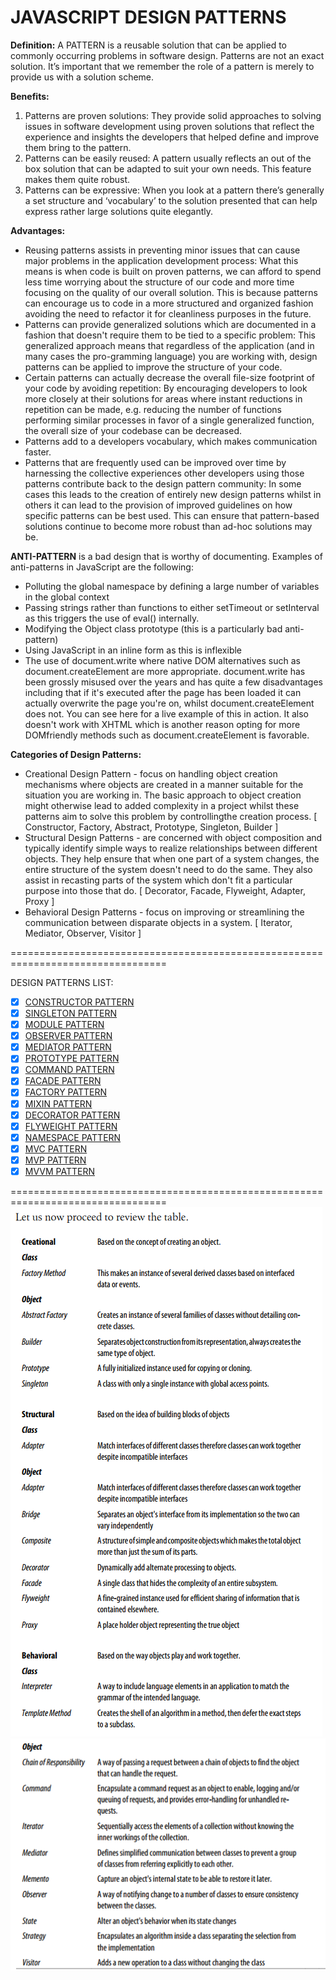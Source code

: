 # JAVASCRIPT DESIGN PATTERNS

**Definition:**
A PATTERN is a reusable solution that can be applied to commonly occurring problems in software design.
Patterns are not an exact solution. It’s important that we remember the role of a pattern
    is merely to provide us with a solution scheme.

**Benefits:**
1. Patterns are proven solutions:
    They provide solid approaches to solving issues in software development using proven solutions that
    reflect the experience and insights the developers that helped define and improve them bring to the pattern.
2. Patterns can be easily reused:
    A pattern usually reflects an out of the box solution that can be adapted to suit your own needs.
    This feature makes them quite robust.
3. Patterns can be expressive:
    When you look at a pattern there’s generally a set structure and ‘vocabulary’ to the solution
    presented that can help express rather large solutions quite elegantly.

**Advantages:**
* Reusing patterns assists in preventing minor issues that can cause major
    problems in the application development process:
    What this means is when code is built on proven patterns, we can afford to spend less time worrying
    about the structure of our code and more time focusing on the quality of our overall
    solution. This is because patterns can encourage us to code in a more structured
    and organized fashion avoiding the need to refactor it for cleanliness purposes in the future.
* Patterns can provide generalized solutions which are documented in a fashion
    that doesn't require them to be tied to a specific problem:
    This generalized approach means that regardless of the application
    (and in many cases the pro-gramming language) you are working with,
    design patterns can be applied to improve the structure of your code.
* Certain patterns can actually decrease the overall file-size footprint of your
    code by avoiding repetition:
    By encouraging developers to look more closely at
    their solutions for areas where instant reductions in repetition can be made, e.g.
    reducing the number of functions performing similar processes in favor of a single
    generalized function, the overall size of your codebase can be decreased.
* Patterns add to a developers vocabulary, which makes communication faster.
* Patterns that are frequently used can be improved over time by harnessing
    the collective experiences other developers using those patterns contribute
    back to the design pattern community:
    In some cases this leads to the creation of entirely new design patterns whilst
    in others it can lead to the provision of improved guidelines on how specific
    patterns can be best used. This can ensure that pattern-based solutions continue
    to become more robust than ad-hoc solutions may be.

**ANTI-PATTERN** is a bad design that is worthy of documenting. Examples
    of anti-patterns in JavaScript are the following:
* Polluting the global namespace by defining a large number of variables
    in the global context
* Passing strings rather than functions to either setTimeout or setInterval as this
    triggers the use of eval() internally.
* Modifying the Object class prototype (this is a particularly bad anti-pattern)
* Using JavaScript in an inline form as this is inflexible
* The use of document.write where native DOM alternatives such as document.createElement
    are more appropriate. document.write has been grossly misused over
    the years and has quite a few disadvantages including that if it's executed after the
    page has been loaded it can actually overwrite the page you're on, whilst document.createElement
    does not. You can see here for a live example of this in action.
    It also doesn't work with XHTML which is another reason opting for more DOMfriendly
    methods such as document.createElement is favorable.

**Categories of Design Patterns:**
* Creational Design Pattern -  focus on handling object creation mechanisms where objects
    are created in a manner suitable for the situation you are working in. The basic approach
    to object creation might otherwise lead to added complexity in a project whilst these
    patterns aim to solve this problem by controllingthe creation process.
    [ Constructor, Factory, Abstract, Prototype, Singleton, Builder ]
* Structural Design Patterns - are concerned with object composition and typically identify simple
    ways to realize relationships between different objects. They help ensure that when one
    part of a system changes, the entire structure of the system doesn't need to do the same.
    They also assist in recasting parts of the system which don't fit a particular purpose
    into those that do.
    [  Decorator, Facade, Flyweight, Adapter, Proxy ]
* Behavioral Design Patterns - focus on improving or streamlining the communication between
    disparate objects in a system.
    [ Iterator, Mediator, Observer, Visitor ]

=================================================================================

DESIGN PATTERNS LIST:
- [x] [CONSTRUCTOR PATTERN](https://github.com/jafaryor/Notes/blob/master/Design%20Patterns/Constructor.pattern.js)
- [x] [SINGLETON PATTERN](https://github.com/jafaryor/Notes/blob/master/Design%20Patterns/Singleton.pattern.js)
- [x] [MODULE PATTERN](https://github.com/jafaryor/Notes/blob/master/Design%20Patterns/Module.pattern.js)
- [x] [OBSERVER PATTERN](https://github.com/jafaryor/Notes/blob/master/Design%20Patterns/Observer.pattern.js)
- [x] [MEDIATOR PATTERN](https://github.com/jafaryor/Notes/blob/master/Design%20Patterns/Mediator.pattern.js)
- [x] [PROTOTYPE PATTERN](https://github.com/jafaryor/Notes/blob/master/Design%20Patterns/Prototype.pattern.js)
- [x] [COMMAND PATTERN](https://github.com/jafaryor/Notes/blob/master/Design%20Patterns/Command.pattern.js)
- [x] [FACADE PATTERN](https://github.com/jafaryor/Notes/blob/master/Design%20Patterns/Facade.pattern.js)
- [x] [FACTORY PATTERN](https://github.com/jafaryor/Notes/blob/master/Design%20Patterns/Factory.pattern.js)
- [x] [MIXIN PATTERN](https://github.com/jafaryor/Notes/blob/master/Design%20Patterns/Mixin.pattern.js)
- [x] [DECORATOR PATTERN](https://github.com/jafaryor/Notes/blob/master/Design%20Patterns/Decorator.pattern.js)
- [x] [FLYWEIGHT PATTERN](https://github.com/jafaryor/Notes/blob/master/Design%20Patterns/Flyweight.pattern.js)
- [x] [NAMESPACE PATTERN](https://github.com/jafaryor/Notes/blob/master/Design%20Patterns/Namespace.pattern.js)
- [x] [MVC PATTERN](https://github.com/jafaryor/Notes/blob/master/Design%20Patterns/MVC.pattern.txt)
- [x] [MVP PATTERN](https://github.com/jafaryor/Notes/blob/master/Design%20Patterns/MVP.pattern.txt)
- [x] [MVVM PATTERN](https://github.com/jafaryor/Notes/blob/master/Design%20Patterns/MVVM.pattern.txt)

=================================================================================
![Image of Overview Table](./images/Overview01.png)
![Image of Overview Table](./images/Overview02.png)
